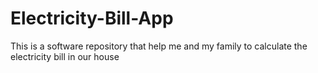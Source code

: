 # Electricity-Bill-App
This is a software repository that help me and my family to calculate the electricity bill in our house
